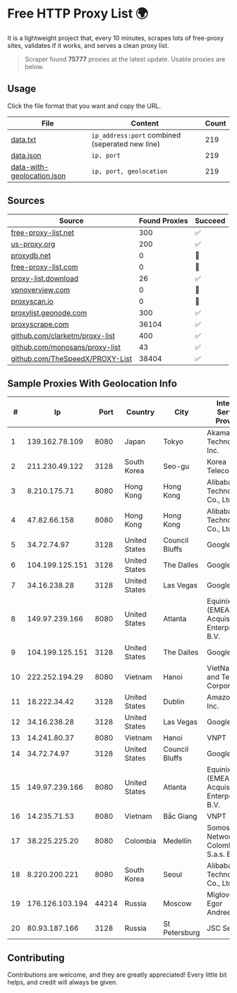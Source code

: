 
# Free HTTP Proxy List 🌍

It is a lightweight project that, every 10 minutes, scrapes lots of free-proxy sites, validates if it works, and serves a clean proxy list.


> Scraper found **75777** proxies at the latest update. Usable proxies are below.

## Usage

Click the file format that you want and copy the URL.


|File|Content|Count|
|----|-------|-----|
|[data.txt](https://raw.githubusercontent.com/themiralay/Proxy-List-World/master/data.txt)|`ip_address:port` combined (seperated new line)|219|
|[data.json](https://raw.githubusercontent.com/themiralay/Proxy-List-World/master/data.json)|`ip, port`|219|
|[data-with-geolocation.json](https://raw.githubusercontent.com/themiralay/Proxy-List-World/master/data-with-geolocation.json)|`ip, port, geolocation`|219|

## Sources

|Source|Found Proxies|Succeed|
|------|-------------|-------|
|[free-proxy-list.net](https://free-proxy-list.net)|300|✅|
|[us-proxy.org](https://www.us-proxy.org)|200|✅|
|[proxydb.net](http://proxydb.net)|0|🚫|
|[free-proxy-list.com](https://free-proxy-list.com/?page=&port=&type%5B%5D=http&type%5B%5D=https&up_time=0&search=Search)|0|🚫|
|[proxy-list.download](https://www.proxy-list.download/HTTP)|26|✅|
|[vpnoverview.com](https://vpnoverview.com/privacy/anonymous-browsing/free-proxy-servers)|0|🚫|
|[proxyscan.io](https://www.proxyscan.io)|0|🚫|
|[proxylist.geonode.com](https://proxylist.geonode.com/api/proxy-list?limit=300&page=1&sort_by=lastChecked&sort_type=desc&protocols=http,https)|300|✅|
|[proxyscrape.com](https://api.proxyscrape.com/v2/?request=displayproxies&protocol=http&timeout=10000&country=all&ssl=all&anonymity=all)|36104|✅|
|[github.com/clarketm/proxy-list](https://raw.githubusercontent.com/clarketm/proxy-list/master/proxy-list-raw.txt)|400|✅|
|[github.com/monosans/proxy-list](https://raw.githubusercontent.com/monosans/proxy-list/main/proxies/http.txt)|43|✅|
|[github.com/TheSpeedX/PROXY-List](https://raw.githubusercontent.com/TheSpeedX/PROXY-List/master/http.txt)|38404|✅|


## Sample Proxies With Geolocation Info

|#|Ip|Port|Country|City|Internet Service Provider|
|-|--|----|-------|----|-------------------------|
|1|139.162.78.109|8080|Japan|Tokyo|Akamai Technologies, Inc.|
|2|211.230.49.122|3128|South Korea|Seo-gu|Korea Telecom|
|3|8.210.175.71|8080|Hong Kong|Hong Kong|Alibaba (US) Technology Co., Ltd.|
|4|47.82.66.158|8080|Hong Kong|Hong Kong|Alibaba (US) Technology Co., Ltd.|
|5|34.72.74.97|3128|United States|Council Bluffs|Google LLC|
|6|104.199.125.151|3128|United States|The Dalles|Google LLC|
|7|34.16.238.28|3128|United States|Las Vegas|Google LLC|
|8|149.97.239.166|8080|United States|Atlanta|Equinix (EMEA) Acquisition Enterprises B.V.|
|9|104.199.125.151|3128|United States|The Dalles|Google LLC|
|10|222.252.194.29|8080|Vietnam|Hanoi|VietNam Post and Telecom Corporation|
|11|18.222.34.42|3128|United States|Dublin|Amazon.com, Inc.|
|12|34.16.238.28|3128|United States|Las Vegas|Google LLC|
|13|14.241.80.37|8080|Vietnam|Hanoi|VNPT|
|14|34.72.74.97|3128|United States|Council Bluffs|Google LLC|
|15|149.97.239.166|8080|United States|Atlanta|Equinix (EMEA) Acquisition Enterprises B.V.|
|16|14.235.71.53|8080|Vietnam|Bắc Giang|VNPT|
|17|38.225.225.20|8080|Colombia|Medellín|Somos Networks Colombia S.a.s. BIC|
|18|8.220.200.221|8080|South Korea|Seoul|Alibaba (US) Technology Co., Ltd.|
|19|176.126.103.194|44214|Russia|Moscow|Miglovets Egor Andreevich|
|20|80.93.187.166|3128|Russia|St Petersburg|JSC Selectel|



## Contributing

Contributions are welcome, and they are greatly appreciated! Every
little bit helps, and credit will always be given.

